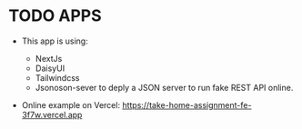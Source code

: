 # TODO APPS
- This app is using:
    - NextJs
    - DaisyUI
    - Tailwindcss
    - Jsonoson-sever to deply a JSON server to run fake REST API online.

- Online example on Vercel: https://take-home-assignment-fe-3f7w.vercel.app
